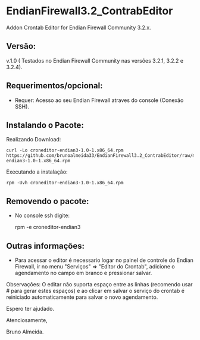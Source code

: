 # EndianFirewall3.2_ContrabEditor
Addon Crontab Editor for Endian Firewall Community 3.2.x. 


Versão:
--------

v.1.0 ( Testados no Endian Firewall Community nas versões 3.2.1, 3.2.2 e 3.2.4).



Requerimentos/opcional:
--------
- Requer: Acesso ao seu Endian Firewall atraves do console (Conexão SSH).



Instalando o Pacote:
--------

Realizando Download:

    curl -Lo croneditor-endian3-1.0-1.x86_64.rpm https://github.com/brunoalmeida33/EndianFirewall3.2_ContrabEditor/raw/master/croneditor-endian3-1.0-1.x86_64.rpm
    
    
Executando a instalação:

    rpm -Uvh croneditor-endian3-1.0-1.x86_64.rpm
    

Removendo o pacote:
--------
- No console ssh digite:

    rpm -e croneditor-endian3
    
    
    
Outras informações:
------------------

- Para acessar o editor é necessario logar no painel de controle do Endian Firewall, ir no menu "Serviços" => "Editor do Crontab", adicione o agendamento no campo em branco e pressionar salvar.

Observações: O editar não suporta espaço entre as linhas (recomendo usar # para gerar estes espaços) e ao clicar em salvar o serviço do crontab é reiniciado automaticamente para salvar o novo agendamento.

Espero ter ajudado.

Atenciosamente,

Bruno Almeida.
  
  

